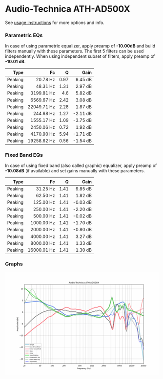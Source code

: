 # Audio-Technica ATH-AD500X
See [usage instructions](https://github.com/jaakkopasanen/AutoEq#usage) for more options and info.

### Parametric EQs
In case of using parametric equalizer, apply preamp of **-10.00dB** and build filters manually
with these parameters. The first 5 filters can be used independently.
When using independent subset of filters, apply preamp of **-10.01 dB**.

| Type    | Fc          |    Q | Gain     |
|--------:|------------:|-----:|---------:|
| Peaking | 20.78 Hz    | 0.97 | 9.45 dB  |
| Peaking | 48.31 Hz    | 1.31 | 2.97 dB  |
| Peaking | 3199.81 Hz  | 4.6  | 5.82 dB  |
| Peaking | 6569.67 Hz  | 2.42 | 3.08 dB  |
| Peaking | 22049.71 Hz | 2.28 | 1.87 dB  |
| Peaking | 244.68 Hz   | 1.27 | -2.11 dB |
| Peaking | 1555.17 Hz  | 1.09 | -3.75 dB |
| Peaking | 2450.06 Hz  | 0.72 | 1.92 dB  |
| Peaking | 4170.90 Hz  | 5.94 | -1.71 dB |
| Peaking | 19258.62 Hz | 0.56 | -1.54 dB |

### Fixed Band EQs
In case of using fixed band (also called graphic) equalizer, apply preamp of **-10.08dB**
(if available) and set gains manually with these parameters.

| Type    | Fc          |    Q | Gain     |
|--------:|------------:|-----:|---------:|
| Peaking | 31.25 Hz    | 1.41 | 9.85 dB  |
| Peaking | 62.50 Hz    | 1.41 | 1.82 dB  |
| Peaking | 125.00 Hz   | 1.41 | -0.03 dB |
| Peaking | 250.00 Hz   | 1.41 | -2.20 dB |
| Peaking | 500.00 Hz   | 1.41 | -0.02 dB |
| Peaking | 1000.00 Hz  | 1.41 | -1.70 dB |
| Peaking | 2000.00 Hz  | 1.41 | -0.80 dB |
| Peaking | 4000.00 Hz  | 1.41 | 3.27 dB  |
| Peaking | 8000.00 Hz  | 1.41 | 1.33 dB  |
| Peaking | 16000.01 Hz | 1.41 | -1.30 dB |

### Graphs
![](./Audio-Technica%20ATH-AD500X.png)